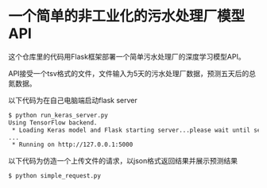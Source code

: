# 一个简单的非工业化的污水处理厂模型API

这个仓库里的代码用Flask框架部署一个简单污水处理厂的深度学习模型API。  

API接受一个tsv格式的文件，文件输入为5天的污水处理厂数据，预测五天后的总氮数据。  

以下代码为在自己电脑端启动flask server   
 
```sh
$ python run_keras_server.py 
Using TensorFlow backend.
 * Loading Keras model and Flask starting server...please wait until server has fully started
...
 * Running on http://127.0.0.1:5000
```  

以下代码为仿造一个上传文件的请求，以json格式返回结果并展示预测结果  

```sh
$ python simple_request.py 
```   

